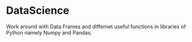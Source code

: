 # DataScience

Work around with Data Frames and differnet useful functions in libraries of Python namely Numpy and Pandas.
